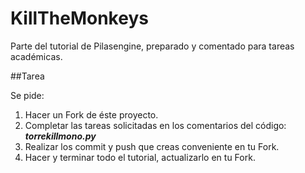 # KillTheMonkeys

Parte del tutorial de Pilasengine, preparado y comentado para tareas académicas.

##Tarea

Se pide:

1. Hacer un Fork de éste proyecto.
2. Completar las tareas solicitadas en los comentarios del código: ***torrekillmono.py***
3. Realizar los commit y push que creas conveniente en tu Fork.
4. Hacer y terminar todo el tutorial, actualizarlo en tu Fork.
